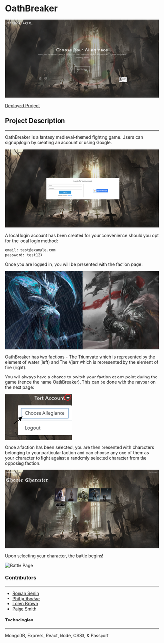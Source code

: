 # OathBreaker

![Splash Page](./media/oathbreaker.png)

[Deployed Project](https://oathbreaker.herokuapp.com/)

## Project Description

---

OathBreaker is a fantasy medieval-themed fighting game. Users can signup/login by creating an account or using Google.

![Login Page](./media/login.png)

A local login account has been created for your convenience should you opt for the local login method:

```
email: test@example.com
password: test123
```

Once you are logged in, you will be presented with the faction page:

![Allegiance Selection](./media/allegiance.png)

OathBreaker has two factions - The Triumvate which is represented by the element of water (left) and The Vjarr which is represented by the element of fire (right).

You will always have a chance to switch your faction at any point during the game (hence the name OathBreaker). This can be done with the navbar on the next page:

![Switch Faction](./media/switch-faction.png)

Once a faction has been selected, you are then presented with characters belonging to your particular faction and can choose any one of them as your character to fight against a randomly selected character from the opposing faction.

![Character Selection](./media/character.png)

Upon selecting your character, the battle begins!

![Battle Page](./media/battle.gif)


### Contributors

---

- [Roman Senin](https://github.com/romansenin)
- [Phillip Booker](https://github.com/phillipbooker)
- [Loren Brown](https://github.com/viveleloren)
- [Paige Smith](https://github.com/paigesmith3794)

#### Technologies

---

MongoDB, Express, React, Node, CSS3, & Passport
